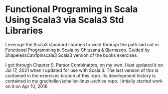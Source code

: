 # Functional Programing in Scala Using Scala3 via Scala3 Std Libraries

Leverage the Scala3 standard libraries to work through the path laid
out in Functional Programming in Scala by Chiusana & Bjarnason. Guided
by ShapelessCat/fpinscala3 Scala3 version of the books exercises.

I got through Chapter 9, Parsor Combinators, on my own. I last updated
it on Jul 17, 2021 when I updated for use with Scala 3. The last version
of this is contained in the exercises branch of this repo. Its
development history is contained in my grscheller/scheller-linux-archive
repo. I intially started work on it on Apr 10, 2016.
